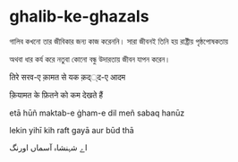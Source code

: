 # ghalib-ke-ghazals

গালিব কখনো তার জীবিকার জন্য কাজ করেননি। সারা জীবনই তিনি হয় রাষ্ট্রীয় পৃষ্ঠপোষকতায় 

অথবা ধার কর্য করে নতুবা কোনো বন্ধু উদারতায় জীবন যাপন করেন।

तिरे सरव-ए क़ामत से यक क़द््द-ए आदम

क़ियामत के फ़ितने को कम देखते हैं

etā hūñ maktab-e ġham-e dil meñ sabaq hanūz

lekin yihī kih raft gayā aur būd thā

اے شہنشاہ آسماں اورنگ
